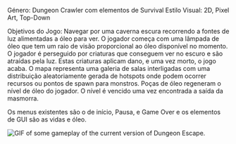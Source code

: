 Género: Dungeon Crawler com elementos de Survival Estilo Visual: 2D, Pixel Art, Top-Down 

Objetivos do Jogo: Navegar por uma caverna escura recorrendo a fontes de luz alimentadas a óleo para ver. O jogador começa com uma lâmpada de óleo que tem um raio de visão proporcional ao óleo disponível no momento. O jogador é perseguido por criaturas que conseguem ver no escuro e são atraídas pela luz. Estas criaturas aplicam dano, e uma vez morto, o jogo acaba. O mapa representa uma galeria de salas interligadas com uma distribuição aleatoriamente gerada de hotspots onde podem ocorrer recursos ou pontos de spawn para monstros. Poças de óleo regeneram o nível de óleo do jogador. O nível é vencido uma vez encontrada a saída da masmorra. 

Os menus existentes são o de início, Pausa, e Game Over e os elementos de GUI são as vidas e óleo.

![GIF of some gameplay of the current version of Dungeon Escape.]([https://github.com/Dyozone/Dungeon_Escape/blob/0096239dc778a13ce6d44cae87cfddad5ed2eddc/DE_Demo_13-09.gif])
